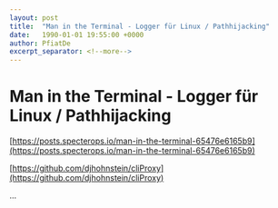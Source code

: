 ```yaml
---
layout: post
title:  "Man in the Terminal - Logger für Linux / Pathhijacking"
date:   1990-01-01 19:55:00 +0000
author: PfiatDe
excerpt_separator: <!--more-->
---
```


# Man in the Terminal - Logger für Linux / Pathhijacking

[https://posts.specterops.io/man-in-the-terminal-65476e6165b9](https://posts.specterops.io/man-in-the-terminal-65476e6165b9)

[https://github.com/djhohnstein/cliProxy](https://github.com/djhohnstein/cliProxy)

...
<!--more-->
